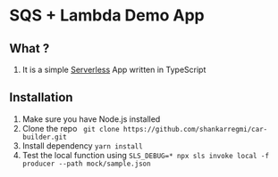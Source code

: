 # SQS + Lambda Demo App

## What ?
1. It is a simple [Serverless](https://www.serverless.com/) App written in TypeScript


## Installation
1. Make sure you have Node.js installed 
2. Clone the repo ` git clone https://github.com/shankarregmi/car-builder.git`
3. Install dependency `yarn install`
4. Test the local function using `SLS_DEBUG=* npx sls invoke local -f producer --path mock/sample.json`

